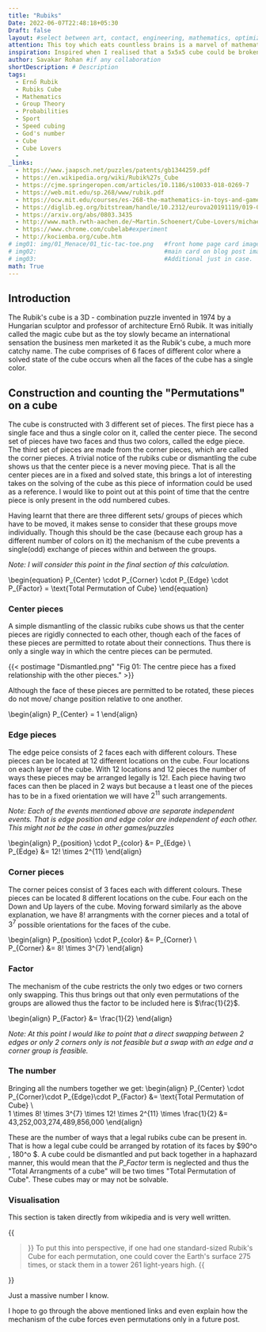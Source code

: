 ```yaml
---
title: "Rubiks"
Date: 2022-06-07T22:48:18+05:30
Draft: false
layout: #select between art, contact, engineering, mathematics, optimization, sports
attention: This toy which eats countless brains is a marvel of mathematics, engineering and design. A small introduction in to the algorithms required to solve this fantabulous device.
inspiration: Inspired when I realised that a 5x5x5 cube could be broken down to a 3x3x3 cube as a (1+3+1)x(1+3+1)x(1+3+1) cube.
author: Savakar Rohan #if any collaboration
shortDescription: # Description
tags:
  - Ernő Rubik
  - Rubiks Cube
  - Mathematics
  - Group Theory
  - Probabilities
  - Sport
  - Speed cubing
  - God's number
  - Cube
  - Cube Lovers
  -
_links:
  - https://www.jaapsch.net/puzzles/patents/gb1344259.pdf
  - https://en.wikipedia.org/wiki/Rubik%27s_Cube
  - https://cjme.springeropen.com/articles/10.1186/s10033-018-0269-7
  - https://web.mit.edu/sp.268/www/rubik.pdf
  - https://ocw.mit.edu/courses/es-268-the-mathematics-in-toys-and-games-spring-2010/
  - https://diglib.eg.org/bitstream/handle/10.2312/eurova20191119/019-023.pdf?sequence=1&isAllowed=n
  - https://arxiv.org/abs/0803.3435
  - http://www.math.rwth-aachen.de/~Martin.Schoenert/Cube-Lovers/michael_reid__superflip_requires_20_face_turns.html
  - https://www.chrome.com/cubelab#experiment
  - http://kociemba.org/cube.htm
# img01: img/01_Menace/01_tic-tac-toe.png   #front home page card image
# img02:                                    #main card on blog post image
# img03:                                    #Additional just in case.
math: True
---
```


## Introduction

The Rubik's cube is a 3D - combination puzzle invented in 1974 by a Hungarian sculptor and professor of architecture Ernő Rubik. It was initially called the magic cube but as the toy slowly became an international sensation the business men marketed it as the Rubik's cube, a much more catchy name. The cube comprises of 6 faces of different color where a solved state of the cube occurs when all the faces of the cube has a single color.

## Construction and counting the "Permutations" on a cube

The cube is constructed with 3 different set of pieces. The first piece has a single face and thus a single color on it, called the center piece. The second set of pieces have two faces and thus two colors, called the edge piece. The third set of pieces are made from the corner pieces, which are called the corner pieces. A trivial notice of the rubiks cube or dismantling the cube shows us that the center piece is a never moving piece. That is all the center pieces are in a fixed and solved state, this brings a lot of interesting takes on the solving of the cube as this piece of information could be used as a reference. I would like to point out at this point of time that the centre piece is only present in the odd numbered cubes.

Having learnt that there are three different sets/ groups of pieces which have to be moved, it makes sense to consider that these groups move individually. Though this should be the case (because each group has a different number of colors on it) the mechanism of the cube prevents a single(odd) exchange of pieces within and between the groups.

_Note: I will consider this point in the final section of this calculation._

\begin{equation}
P\_{Center} \cdot P\_{Corner} \cdot P\_{Edge} \cdot P\_{Factor} = \text{Total Permutation of Cube}
\end{equation}

### Center pieces

A simple dismantling of the classic rubiks cube shows us that the center pieces are rigidly connected to each other, though each of the faces of these pieces are permitted to rotate about their connections. Thus there is only a single way in which the centre pieces can be permuted.

{{< postimage "Dismantled.png" "Fig 01:  The centre piece has a fixed relationship with the other pieces." >}}

Although the face of these pieces are permitted to be rotated, these pieces do not move/ change position relative to one another.

\begin{align}
P\_{Center} = 1
\end{align}

### Edge pieces

The edge peice consists of 2 faces each with different colours. These pieces can be located at 12 different locations on the cube. Four locations on each layer of the cube. With 12 locations and 12 pieces the number of ways these pieces may be arranged legally is $12!$. Each piece having two faces can then be placed in 2 ways but because a t least one of the pieces has to be in a fixed orientation we will have $2^{11}$ such arrangements.

_Note: Each of the events mentioned above are separate independent events. That is edge position and edge color are independent of each other. This might not be the case in other games/puzzles_

\begin{align}
P\_{position} \cdot P\_{color} &= P\_{Edge} \\\
P\_{Edge} &= 12! \times 2^{11}
\end{align}

### Corner pieces

The corner peices consist of 3 faces each with different colours. These pieces can be located 8 different locations on the cube. Four each on the Down and Up layers of the cube. Moving forward similarly as the above explanation, we have $8!$ arrangments with the corner pieces and a total of $3^7$ possible orientations for the faces of the cube.

\begin{align}
P\_{position} \cdot P\_{color} &= P\_{Corner} \\\
P\_{Corner} &= 8! \times 3^{7}
\end{align}

### Factor

The mechanism of the cube restricts the only two edges or two corners only swapping. This thus brings out that only even permutations of the groups are allowed thus the factor to be included here is $\frac{1}{2}$.

\begin{align}
P\_{Factor} &= \frac{1}{2}
\end{align}

_Note: At this point I would like to point that a direct swapping between 2 edges or only 2 corners only is not feasible but a swap with an edge and a corner group is feasible._

### The number

Bringing all the numbers together we get:
\begin{align}
P\_{Center} \cdot P\_{Corner}\cdot P\_{Edge}\cdot P\_{Factor} &= \text{Total Permutation of Cube} \\\
1 \times 8! \times 3^{7} \times 12! \times 2^{11} \times \frac{1}{2} &= 43,252,003,274,489,856,000
\end{align}

These are the number of ways that a legal rubiks cube can be present in. That is how a legal cube could be arranged by rotation of its faces by $90^o , 180^o $. A cube could be dismantled and put back together in a haphazard manner, this would mean that the $P\_{Factor}$ term is neglected and thus the "Total Arrangments of a cube" will be two times "Total Permutation of Cube". These cubes may or may not be solvable.

### Visualisation

This section is taken directly from wikipedia and is very well written.

{{<blockquote>}}
To put this into perspective, if one had one standard-sized Rubik's Cube for each permutation, one could cover the Earth's surface 275 times, or stack them in a tower 261 light-years high.
{{</blockquote>}}

Just a massive number I know.

I hope to go through the above mentioned links and even explain how the mechanism of the cube forces even permutations only in a future post.
